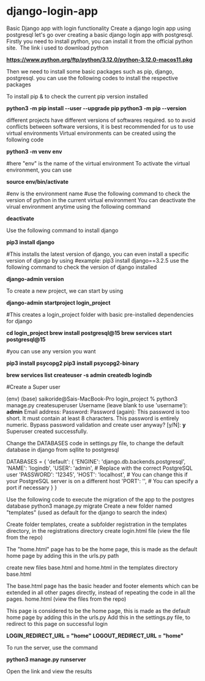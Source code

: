 # django-login-app
Basic Django app with login functionality
Create a django login app using postgresql
let's go over creating a basic django login app with postgresql.
Firstly you need to install python, you can install it from the official python site. 
The link i used to download python

**https://www.python.org/ftp/python/3.12.0/python-3.12.0-macos11.pkg**

Then we need to install some basic packages such as pip, django, postgresql. you can use the following codes to install the respective packages

To install pip & to check the current pip version installed

**python3 -m pip install --user --upgrade pip
python3 -m pip --version**

different projects have different versions of softwares required. so to avoid conflicts between software versions, it is best recommended for us to use virtual environments
Virtual environments can be created using the following code

**python3 -m venv env**

#here "env" is the name of the virtual environment
To activate the virtual environment, you can use

**source env/bin/activate**

#env is the environment name
#use the following command to check the version of python in the current virtual environment
You can deactivate the virual environment anytime using the following command

**deactivate**

Use the following command to install django

**pip3 install django**

#This installs the latest version of django, you can even install a specific version of django by using 
#example: pip3 install django==3.2.5
use the following command to check the version of django installed

**django-admin version**

To create a new project, we can start by using 

**django-admin startproject login_project**

#This creates a login_project folder with basic pre-installed dependencies for django

**cd login_project
brew install postgresql@15
brew services start postgresql@15**

#you can use any version you want

**pip3 install psycopg2
pip3 install psycopg2-binary**

**brew services list
createuser -s admin
createdb logindb**

#Create a Super user

(env) (base) saikoride@Sais-MacBook-Pro login_project % python3 manage.py createsuperuser
Username (leave blank to use 'username'): **admin**
Email address: 
Password: 
Password (again): 
This password is too short. It must contain at least 8 characters.
This password is entirely numeric.
Bypass password validation and create user anyway? [y/N]: **y**
Superuser created successfully.

Change the DATABASES code in settings.py file, to change the default database in django from sqllite to postgresql

DATABASES = {
    'default': {
        'ENGINE': 'django.db.backends.postgresql',
        'NAME': 'logindb',
        'USER': 'admin',  # Replace with the correct PostgreSQL user
        'PASSWORD': '12345',
        'HOST': 'localhost',  # You can change this if your PostgreSQL server is on a different host
        'PORT': '',  # You can specify a port if necessary
    }
}

Use the following code to execute the migration of the app to the postgres database
python3 manage.py migrate
Create a new folder named "templates" (used as default for the django to search the index)

Create folder templates, create a subfolder registration in the templates directory, in the registrations directory create login.html file (view the file from the repo)

The "home.html" page has to be the home page, this is made as the default home page by adding this in the urls.py path

create new files base.html and home.html in the templates directory
base.html

The base.html page has the basic header and footer elements which can be extended in all other pages directly, instead of repeating the code in all the pages.
home.html
(view the files from the repo)

This page is considered to be the home page, this is made as the default home page by adding this in the urls.py
Add this in the settings.py file, to redirect to this page on successful login

**LOGIN_REDIRECT_URL = "home"
LOGOUT_REDIRECT_URL = "home"**

To run the server, use the command

**python3 manage.py runserver**

Open the link and view the results
